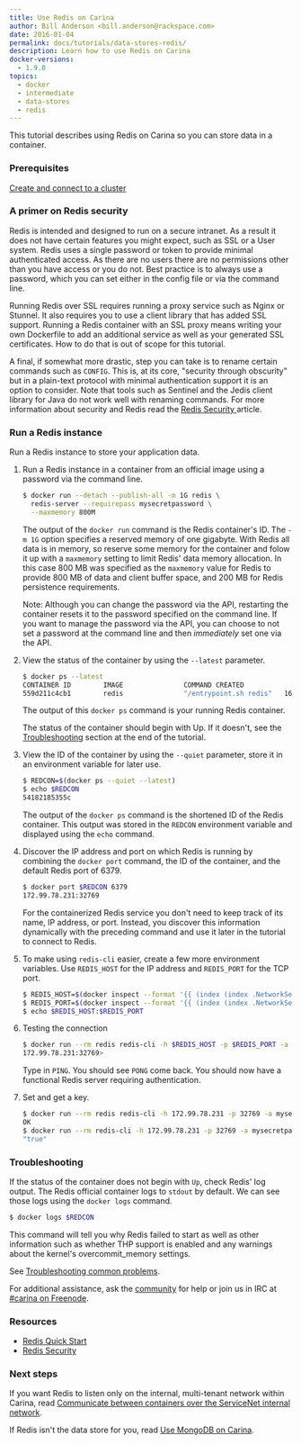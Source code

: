 ```yaml
---
title: Use Redis on Carina
author: Bill Anderson <bill.anderson@rackspace.com>
date: 2016-01-04
permalink: docs/tutorials/data-stores-redis/
description: Learn how to use Redis on Carina
docker-versions:
  - 1.9.0
topics:
  - docker
  - intermediate
  - data-stores
  - redis
---
```


This tutorial describes using Redis on Carina so you can store data in a container.

### Prerequisites

[Create and connect to a cluster](/docs/tutorials/create-connect-cluster/)


### A primer on Redis security

Redis is intended and designed to run on a secure intranet. As a result it does
not have certain features you might expect, such as SSL or a User system. Redis
uses a single password or token to provide minimal authenticated access. As
there are no users there are no permissions other than you have access
or you do not. Best practice is to always use a password, which you can
set either in the config file or via the command line. 

Running Redis over SSL requires running a proxy service such as Nginx or Stunnel. It
also requires you to use a client library that has added SSL support.
Running a Redis container with an SSL proxy means writing your own
Dockerfile to add an additional service as well as your generated SSL
certificates. How to do that is out of scope for this tutorial.

A final, if somewhat more drastic, step you can take is to rename certain
commands such as `CONFIG`. This is, at its core, "security through obscurity" but
in a plain-text protocol with minimal authentication support it is an option to
consider. Note that tools such as Sentinel and the Jedis client library for
Java do not work well with renaming commands. For more information about
security and Redis read the [Redis Security
](http://redis.io/topics/security) article.

### Run a Redis instance

Run a Redis instance to store your application data.


1. Run a Redis instance in a container from an official image using a
   password via the command line.

    ```bash
    $ docker run --detach --publish-all -m 1G redis \
	  redis-server --requirepass mysecretpassword \
	  --maxmemory 800M
    ```

    The output of the `docker run` command is the Redis container's ID.
    The `-m 1G` option specifies a reserved memory of one gigabyte. With Redis all data
    is in memory, so reserve some memory for the container and
    folow it up with a `maxmemory` setting to limit Redis' data memory
    allocation. In this case 800 MB was specified as the `maxmemory` value for Redis
    to provide 800 MB of data and client buffer space, and 200 MB for Redis persistence
    requirements.
    
    Note: Although you can change the password via the API, restarting the
    container resets it to the password specified on the command line. If
    you want to manage the password via the API, you can choose to not set a password
    at the command line and then *immediately* set one via the API.

1. View the status of the container by using the `--latest` parameter.

    ```bash
    $ docker ps --latest
    CONTAINER ID        IMAGE               COMMAND CREATED             STATUS              PORTS NAMES
    559d211c4cb1        redis               "/entrypoint.sh redis"   16 seconds ago      Up 6 seconds        172.99.78.231:32768->6379/tcp 7ffed4c5-fdcb-473d-8740-f133804b39a4-n1/amazing_mayer
    ```

    The output of this `docker ps` command is your running Redis container.

    The status of the container should begin with Up. If it doesn't, see
    the [Troubleshooting](#troubleshooting) section at the end of the
    tutorial.

1. View the ID of the container by using the `--quiet` parameter, store
   it in an environment variable for later use.

    ```bash
    $ REDCON=$(docker ps --quiet --latest)
    $ echo $REDCON
    54182185355c
    ```

    The output of the `docker ps` command is the shortened ID of the
	Redis container. This output was stored in the `REDCON` environment
	variable and displayed using the `echo` command.

1. Discover the IP address and port on which Redis is running by combining the `docker port` command, the ID of the container, and the default Redis port of 6379.

    ```bash
    $ docker port $REDCON 6379
    172.99.78.231:32769
    ```

    For the containerized Redis service you don't need to keep track of
	its name, IP address, or port.  Instead, you discover this information
	dynamically with the preceding command and use it later in the tutorial to
	connect to Redis. 


1. To make using `redis-cli` easier, create a few more environment variables. Use `REDIS_HOST` for the IP address and `REDIS_PORT` for the TCP port.

    ```bash
    $ REDIS_HOST=$(docker inspect --format '{{ (index (index .NetworkSettings.Ports "6379/tcp") 0).HostIp }}' $REDCON)
    $ REDIS_PORT=$(docker inspect --format '{{ (index (index .NetworkSettings.Ports "6379/tcp") 0).HostPort }}' $REDCON)
    $ echo $REDIS_HOST:$REDIS_PORT
    ```

1. Testing the connection 


    ```bash
    $ docker run --rm redis redis-cli -h $REDIS_HOST -p $REDIS_PORT -a mysecretpassword
    172.99.78.231:32769> 
    ```

    Type in `PING`. You should see `PONG` come back. You should
    now have a functional Redis server requiring authentication. 
	
1.  Set and get a key.

    ```bash
    $ docker run --rm redis redis-cli -h 172.99.78.231 -p 32769 -a mysecretpassword set redis:on:carina true
    OK
    $ docker run --rm redis-cli -h 172.99.78.231 -p 32769 -a mysecretpassword get redis:on:carina
    "true"
    ```

### Troubleshooting

If the status of the container does not begin with `Up`, check Redis' log
output. The Redis official container logs to `stdout` by default. We can see
those logs using the `docker logs` command.

```bash
$ docker logs $REDCON
```

This command will tell you why Redis failed to start as well as other
information such as whether THP support is enabled and any warnings about the
kernel's overcommit_memory settings.

See [Troubleshooting common problems](/docs/tutorials/troubleshooting/).

For additional assistance, ask the [community](https://community.getcarina.com/) for help or join us in IRC at [#carina on Freenode](http://webchat.freenode.net/?channels=carina).

### Resources

* [Redis Quick Start](http://redis.io/topics/quickstart)
* [Redis Security](http://redis.io/topics/security)

### Next steps

If you want Redis to listen only on the internal, multi-tenant network within
Carina, read [Communicate between containers over the ServiceNet internal
network](/docs/tutorials/servicenet/).

If Redis isn't the data store for you, read [Use MongoDB on
Carina](/docs/tutorials/data-stores-mongodb/).

